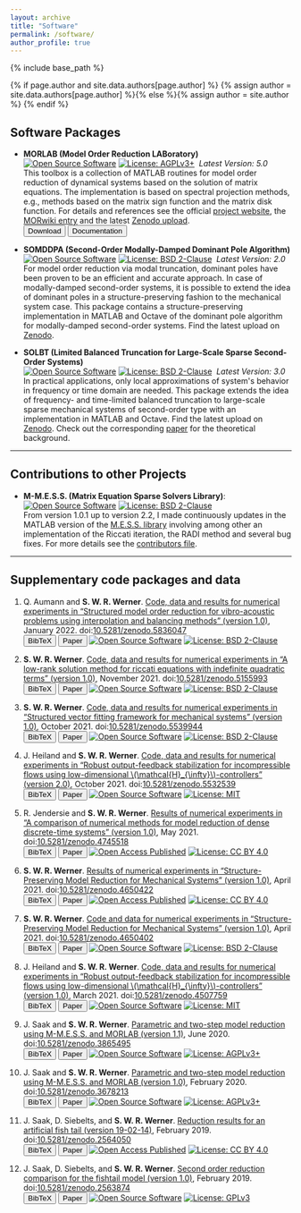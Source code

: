 ```yaml
---
layout: archive
title: "Software"
permalink: /software/
author_profile: true
--- 
```


{% include base_path %}

{% if page.author and site.data.authors[page.author] %}
  {% assign author = site.data.authors[page.author] %}{% else %}{% assign author = site.author %}
{% endif %}

## Software Packages ##

* **MORLAB (Model Order Reduction LABoratory)**<br/>
  <a target ="_blank"
  href="https://en.wikipedia.org/wiki/Open-source_software">
  <img src="../images/open_source_symbol.png" alt="Open Source Software"
  class="opensource"></a>
  <a href="https://www.gnu.org/licenses/agpl-3.0">
  <img src="https://img.shields.io/badge/License-AGPLv3+-blue.svg"
  alt="License: AGPLv3+" class="badge"></a>
  &nbsp;*Latest Version: 5.0*<br/>
  This toolbox is a collection of MATLAB routines for model order reduction of 
  dynamical systems based on the solution of matrix equations.
  The implementation is based on spectral projection methods, e.g., methods 
  based on the matrix sign function and the matrix disk function.
  For details and references see the official <a target="_blank" 
  href="https://www.mpi-magdeburg.mpg.de/projects/morlab">project website</a>, 
  the <a target="_blank" 
  href="https://morwiki.mpi-magdeburg.mpg.de/morwiki/index.php/MORLAB">MORwiki 
  entry</a> and the latest <a target="_blank" 
  href="https://doi.org/10.5281/zenodo.842658">Zenodo upload</a>.<br/>
  <a target="blank_" href="https://doi.org/10.5281/zenodo.842658">
  <button class="btn btn--inverse">Download</button></a>
  <a target="blank_" href="https://doi.org/10.1007/978-3-030-72983-7_19">
  <button class="btn btn--inverse">Documentation</button></a>

* **SOMDDPA (Second-Order Modally-Damped Dominant Pole Algorithm)**<br/>
  <a target ="_blank"
  href="https://en.wikipedia.org/wiki/Open-source_software">
  <img src="../images/open_source_symbol.png" alt="Open Source Software"
  class="opensource"></a>
  <a href="https://opensource.org/licenses/BSD-2-Clause">
  <img src="https://img.shields.io/badge/License-BSD%202--Clause-orange.svg"
  alt="License: BSD 2-Clause" class="badge"></a>
  &nbsp;*Latest Version: 2.0*<br/>
  For model order reduction via modal truncation, dominant poles have been 
  proven to be an efficient and accurate approach.
  In case of modally-damped second-order systems, it is possible to extend the 
  idea of dominant poles in a structure-preserving fashion to the mechanical 
  system case.
  This package contains a structure-preserving implementation in MATLAB and 
  Octave of the dominant pole algorithm for modally-damped second-order systems.
  Find the latest upload on <a target="_blank" 
  href="https://doi.org/10.5281/zenodo.2553901">Zenodo</a>.

* **SOLBT (Limited Balanced Truncation for Large-Scale Sparse Second-Order 
  Systems)**<br/>
  <a target ="_blank"
  href="https://en.wikipedia.org/wiki/Open-source_software">
  <img src="../images/open_source_symbol.png" alt="Open Source Software"
  class="opensource"></a>
  <a href="https://opensource.org/licenses/BSD-2-Clause">
  <img src="https://img.shields.io/badge/License-BSD%202--Clause-orange.svg"
  alt="License: BSD 2-Clause" class="badge"></a>
  &nbsp;*Latest Version: 3.0*<br/>
  In practical applications, only local approximations of system's behavior in 
  frequency or time domain are needed.
  This package extends the idea of frequency- and time-limited balanced 
  truncation to large-scale sparse mechanical systems of second-order type with 
  an implementation in MATLAB and Octave.
  Find the latest upload on <a target="_blank" 
  href="https://doi.org/10.5281/zenodo.2553925">Zenodo</a>.
  Check out the corresponding <a target="_blank" 
  href="https://doi.org/10.1016/j.laa.2020.06.024">paper</a> for the theoretical 
  background.

---

## Contributions to other Projects ##

* **M-M.E.S.S. (Matrix Equation Sparse Solvers Library)**:
  <a target ="_blank"
  href="https://en.wikipedia.org/wiki/Open-source_software">
  <img src="../images/open_source_symbol.png" alt="Open Source Software"
  class="opensource"></a>
  <a href="https://opensource.org/licenses/BSD-2-Clause">
  <img src="https://img.shields.io/badge/License-BSD%202--Clause-orange.svg"
  alt="License: BSD 2-Clause" class="badge"></a><br/>
  From version 1.0.1 up to version 2.2, I made continuously updates in the 
  MATLAB version of the <a target="_blank" 
  href="https://www.mpi-magdeburg.mpg.de/projects/mess">M.E.S.S. library</a>
  involving among other an implementation of the Riccati iteration, the RADI
  method and several bug fixes.
  For more details see the <a target="_blank"
  href="https://gitlab.mpi-magdeburg.mpg.de/mess/mmess-releases/-/blob/master/CONTRIBUTORS.md">contributors file</a>.

---

## <a name="codepackages"></a>Supplementary code packages and data ##

1.  Q. Aumann and <strong>S. W. R. Werner</strong>. <a target="blank_"
    href="https://doi.org/10.5281/zenodo.5836047">Code, data and results for
    numerical experiments in &ldquo;Structured model order reduction for
    vibro-acoustic problems using interpolation and balancing methods&rdquo;
    (version 1.0)</a>,
    January 2022. doi:<a target="blank_" href="https://doi.org/10.5281/zenodo.5836047">10.5281/zenodo.5836047</a><br />
    <button id="supAumW22-pop" class="btn btn--inverse">BibTeX</button>
    <a target="blank_" href="https://arxiv.org/abs/2201.06518"><button
    class="btn btn--inverse">Paper</button></a>
    <a target ="_blank"
    href="https://en.wikipedia.org/wiki/Open-source_software">
    <img src="../images/open_source_symbol.png" alt="Open Source Software"
    class="opensource"></a>
    <a href="https://opensource.org/licenses/BSD-2-Clause">
    <img src="https://img.shields.io/badge/License-BSD%202--Clause-orange.svg"
    alt="License: BSD 2-Clause" class="badge"></a>

1.  <strong>S. W. R. Werner</strong>. <a target="blank_"
    href="https://doi.org/10.5281/zenodo.5155993">Code, data and results for
    numerical experiments in &ldquo;A low-rank solution method for riccati
    equations with indefinite quadratic terms&rdquo; (version 1.0)</a>,
    November 2021. doi:<a target="blank_" href="https://doi.org/10.5281/zenodo.5155993">10.5281/zenodo.5155993</a><br />
    <button id="supWer21c-pop" class="btn btn--inverse">BibTeX</button>
    <a target="blank_" href="https://arxiv.org/abs/2111.06516"><button
    class="btn btn--inverse">Paper</button></a>
    <a target ="_blank"
    href="https://en.wikipedia.org/wiki/Open-source_software">
    <img src="../images/open_source_symbol.png" alt="Open Source Software"
    class="opensource"></a>
    <a href="https://opensource.org/licenses/BSD-2-Clause">
    <img src="https://img.shields.io/badge/License-BSD%202--Clause-orange.svg"
    alt="License: BSD 2-Clause" class="badge"></a>

1.  <strong>S. W. R. Werner</strong>. <a target="blank_"
    href="https://doi.org/10.5281/zenodo.5539944">Code, data and results for
    numerical experiments in &ldquo;Structured vector fitting framework for
    mechanical systems&rdquo; (version 1.0)</a>, October 2021. doi:<a
    target="blank_" href="https://doi.org/10.5281/zenodo.5539944">10.5281/zenodo.5539944</a><br />
    <button id="supWer21b-pop" class="btn btn--inverse">BibTeX</button>
    <a target="blank_" href="https://arxiv.org/abs/2110.09220"><button
    class="btn btn--inverse">Paper</button></a>
    <a target ="_blank"
    href="https://en.wikipedia.org/wiki/Open-source_software">
    <img src="../images/open_source_symbol.png" alt="Open Source Software"
    class="opensource"></a>
    <a href="https://opensource.org/licenses/BSD-2-Clause">
    <img src="https://img.shields.io/badge/License-BSD%202--Clause-orange.svg"
    alt="License: BSD 2-Clause" class="badge"></a>

1.  J. Heiland and <strong>S. W. R. Werner</strong>. <a target="blank_"
    href="https://doi.org/10.5281/zenodo.5532539">Code, data and results for
    numerical experiments in &ldquo;Robust output-feedback stabilization for
    incompressible flows using low-dimensional
    \\(\mathcal{H}_{\infty}\\)-controllers&rdquo; (version 2.0)</a>,
    October 2021. doi:<a
    target="blank_" href="https://doi.org/10.5281/zenodo.5532539">10.5281/zenodo.5532539</a><br />
    <button id="supHeiW21a-pop" class="btn btn--inverse">BibTeX</button>
    <a target="blank_" href="https://arxiv.org/abs/2103.01608"><button
    class="btn btn--inverse">Paper</button></a>
    <a target ="_blank"
    href="https://en.wikipedia.org/wiki/Open-source_software">
    <img src="../images/open_source_symbol.png" alt="Open Source Software"
    class="opensource"></a>
    <a href="https://opensource.org/licenses/MIT">
    <img src="https://img.shields.io/badge/license-MIT-green.svg"
    alt="License: MIT" class="badge"></a>
    
1.  R. Jendersie and <strong>S. W. R. Werner</strong>. <a target="blank_"
    href="https://doi.org/10.5281/zenodo.4745518">Results of numerical
    experiments in &ldquo;A comparison
    of numerical methods for model reduction of dense discrete-time
    systems&rdquo; (version 1.0)</a>, May 2021. doi:<a
    target="blank_" href="https://doi.org/10.5281/zenodo.4745518">10.5281/zenodo.4745518</a><br />
    <button id="supJenW21-pop" class="btn btn--inverse">BibTeX</button>
    <a target="blank_" href="https://doi.org/10.1515/auto-2021-0035"><button
    class="btn btn--inverse">Paper</button></a>
    <a target="_blank" href="https://en.wikipedia.org/wiki/Open_access">
    <img src="../images/open_access_symbol.png" alt="Open Access Published"
    class="openaccess"></a>
    <a href="https://creativecommons.org/licenses/by/4.0">
    <img src="https://licensebuttons.net/l/by/3.0/88x31.png"
    alt="License: CC BY 4.0" class="badge"></a>
    
1.  <strong>S. W. R. Werner</strong>. <a target="blank_"
    href="https://doi.org/10.5281/zenodo.4650422">Results of numerical
    experiments in &ldquo;Structure-Preserving Model Reduction for Mechanical
    Systems&rdquo; (version 1.0)</a>, April 2021. doi:<a
    target="blank_" href="https://doi.org/10.5281/zenodo.4650422">10.5281/zenodo.4650422</a><br />
    <button id="supWer21a-pop" class="btn btn--inverse">BibTeX</button>
    <a target="blank_" href="https://doi.org/10.25673/38617"><button
    class="btn btn--inverse">Paper</button></a>
    <a target="_blank" href="https://en.wikipedia.org/wiki/Open_access">
    <img src="../images/open_access_symbol.png" alt="Open Access Published"
    class="openaccess"></a>
    <a href="https://creativecommons.org/licenses/by/4.0">
    <img src="https://licensebuttons.net/l/by/3.0/88x31.png"
    alt="License: CC BY 4.0" class="badge"></a>
    
1.  <strong>S. W. R. Werner</strong>. <a target="blank_"
    href="https://doi.org/10.5281/zenodo.4650402">Code and data for numerical
    experiments in &ldquo;Structure-Preserving Model Reduction for Mechanical
    Systems&rdquo; (version 1.0)</a>, April 2021. doi:<a
    target="blank_" href="https://doi.org/10.5281/zenodo.4650402">10.5281/zenodo.4650402</a><br />
    <button id="supWer21-pop" class="btn btn--inverse">BibTeX</button>
    <a target="blank_" href="https://doi.org/10.25673/38617"><button
    class="btn btn--inverse">Paper</button></a>
    <a target ="_blank"
    href="https://en.wikipedia.org/wiki/Open-source_software">
    <img src="../images/open_source_symbol.png" alt="Open Source Software"
    class="opensource"></a>
    <a href="https://opensource.org/licenses/BSD-2-Clause">
    <img src="https://img.shields.io/badge/License-BSD%202--Clause-orange.svg"
    alt="License: BSD 2-Clause" class="badge"></a>
    
1.  J. Heiland and <strong>S. W. R. Werner</strong>. <a target="blank_"
    href="https://doi.org/10.5281/zenodo.4507759">Code, data and results for
    numerical experiments in &ldquo;Robust output-feedback stabilization for
    incompressible flows using low-dimensional
    \\(\mathcal{H}_{\infty}\\)-controllers&rdquo; (version 1.0)</a>,
    March 2021. doi:<a
    target="blank_" href="https://doi.org/10.5281/zenodo.4507759">10.5281/zenodo.4507759</a><br />
    <button id="supHeiW21-pop" class="btn btn--inverse">BibTeX</button>
    <a target="blank_" href="https://arxiv.org/abs/2103.01608"><button
    class="btn btn--inverse">Paper</button></a>
    <a target ="_blank"
    href="https://en.wikipedia.org/wiki/Open-source_software">
    <img src="../images/open_source_symbol.png" alt="Open Source Software"
    class="opensource"></a>
    <a href="https://opensource.org/licenses/MIT">
    <img src="https://img.shields.io/badge/license-MIT-green.svg"
    alt="License: MIT" class="badge"></a>
    
1.  J. Saak and <strong>S. W. R. Werner</strong>. <a target="blank_"
    href="https://doi.org/10.5281/zenodo.3865495">Parametric and two-step model
    reduction using M-M.E.S.S. and MORLAB (version 1.1)</a>, June 2020. doi:<a
    target="blank_" href="https://doi.org/10.5281/zenodo.3865495">10.5281/zenodo.3865495</a><br />
    <button id="supSaaW20a-pop" class="btn btn--inverse">BibTeX</button>
    <a target="blank_" href="https://doi.org/10.1007/978-3-030-72983-7_19"><button
    class="btn btn--inverse">Paper</button></a>
    <a target ="_blank"
    href="https://en.wikipedia.org/wiki/Open-source_software">
    <img src="../images/open_source_symbol.png" alt="Open Source Software"
    class="opensource"></a>
    <a href="https://www.gnu.org/licenses/agpl-3.0">
    <img src="https://img.shields.io/badge/License-AGPLv3+-blue.svg"
    alt="License: AGPLv3+" class="badge"></a>
    
1.  J. Saak and <strong>S. W. R. Werner</strong>. <a target="blank_"
    href="https://doi.org/10.5281/zenodo.3678213">Parametric and two-step model
    reduction using M-M.E.S.S. and MORLAB (version 1.0)</a>, February 2020.
    doi:<a target="blank_" href="https://doi.org/10.5281/zenodo.3678213">10.5281/zenodo.3678213</a><br />
    <button id="supSaaW20-pop" class="btn btn--inverse">BibTeX</button>
    <a target="blank_" href="https://doi.org/10.1007/978-3-030-72983-7_19"><button
    class="btn btn--inverse">Paper</button></a>
    <a target ="_blank"
    href="https://en.wikipedia.org/wiki/Open-source_software">
    <img src="../images/open_source_symbol.png" alt="Open Source Software"
    class="opensource"></a>
    <a href="https://www.gnu.org/licenses/agpl-3.0">
    <img src="https://img.shields.io/badge/License-AGPLv3+-blue.svg"
    alt="License: AGPLv3+" class="badge"></a>
    
1.  J. Saak, D. Siebelts, and <strong>S. W. R. Werner</strong>. <a
    target="blank_" href="https://doi.org/10.5281/zenodo.2564050">Reduction
    results for an artificial fish tail (version 19-02-14)</a>, February 2019.
    doi:<a target="blank_" href="https://doi.org/10.5281/zenodo.2564050">10.5281/zenodo.2564050</a><br />
    <button id="supSaaSW19a-pop" class="btn btn--inverse">BibTeX</button>
    <a target="blank_" href="https://doi.org/10.1515/auto-2019-0027"><button
    class="btn btn--inverse">Paper</button></a>
    <a target="_blank" href="https://en.wikipedia.org/wiki/Open_access">
    <img src="../images/open_access_symbol.png" alt="Open Access Published"
    class="openaccess"></a>
    <a href="https://creativecommons.org/licenses/by/4.0">
    <img src="https://licensebuttons.net/l/by/3.0/88x31.png"
    alt="License: CC BY 4.0" class="badge"></a>
    
1.  J. Saak, D. Siebelts, and <strong>S. W. R. Werner</strong>. <a
    target="blank_" href="https://doi.org/10.5281/zenodo.2563874">Second order
    reduction comparison for the fishtail model (version 1.0)</a>, February 2019.
    doi:<a target="blank_" href="https://doi.org/10.5281/zenodo.2563874">10.5281/zenodo.2563874</a><br />
    <button id="supSaaSW19-pop" class="btn btn--inverse">BibTeX</button>
    <a target="blank_" href="https://doi.org/10.1515/auto-2019-0027"><button
    class="btn btn--inverse">Paper</button></a>
    <a target ="_blank"
    href="https://en.wikipedia.org/wiki/Open-source_software">
    <img src="../images/open_source_symbol.png" alt="Open Source Software"
    class="opensource"></a>
    <a href="https://www.gnu.org/licenses/agpl-3.0">
    <img src="https://img.shields.io/badge/License-GPLv3-blue.svg"
    alt="License: GPLv3" class="badge"></a>

<!-- Javascripts for Buttons and BibTeX content. -->

<div id="includedBibTeX"></div>

<link rel="stylesheet" href="https://cdnjs.cloudflare.com/ajax/libs/magnific-popup.js/1.1.0/magnific-popup.css"/>
<script src="https://cdnjs.cloudflare.com/ajax/libs/jquery/2.1.3/jquery.min.js"></script>
<script src="https://cdnjs.cloudflare.com/ajax/libs/magnific-popup.js/1.1.0/jquery.magnific-popup.min.js"></script>
<script> 
  $(function(){
    $("#includedBibTeX").load("{{ base_path }}/files/software/bibtex.html"); 
  });
</script>
